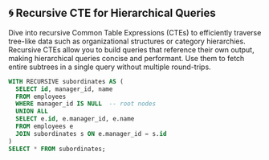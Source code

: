 ## 🌀 Recursive CTE for Hierarchical Queries
Dive into recursive Common Table Expressions (CTEs) to efficiently traverse tree-like data such as organizational structures or category hierarchies. Recursive CTEs allow you to build queries that reference their own output, making hierarchical queries concise and performant. Use them to fetch entire subtrees in a single query without multiple round-trips.

```sql
WITH RECURSIVE subordinates AS (
  SELECT id, manager_id, name
  FROM employees
  WHERE manager_id IS NULL  -- root nodes
  UNION ALL
  SELECT e.id, e.manager_id, e.name
  FROM employees e
  JOIN subordinates s ON e.manager_id = s.id
)
SELECT * FROM subordinates;
```